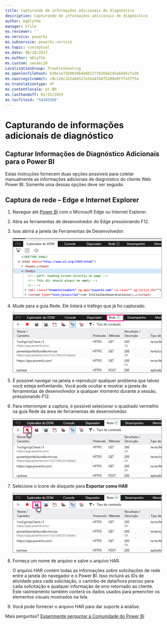 ```yaml
---
title: Capturando de informações adicionais de diagnóstico
description: Capturando de informações adicionais de diagnóstico
author: mgblythe
manager: kfile
ms.reviewer: ''
ms.service: powerbi
ms.subservice: powerbi-service
ms.topic: conceptual
ms.date: 06/28/2017
ms.author: mblythe
ms.custom: seodec18
LocalizationGroup: Troubleshooting
ms.openlocfilehash: b38e1e73b9829b4b86237f826b4245a6b95cfa36
ms.sourcegitcommit: c8c126c1b2ab4527a16a4fb8f5208e0f7fa5ff5a
ms.translationtype: HT
ms.contentlocale: pt-BR
ms.lasthandoff: 01/15/2019
ms.locfileid: "54292926"
---
```

# <a name="capturing-additional-diagnostic-information"></a>Capturando de informações adicionais de diagnóstico
## <a name="capturing-additional-diagnostic-information-for-power-bi"></a>Capturar Informações de Diagnóstico Adicionais para o Power BI
Estas instruções fornecem duas opções possíveis para coletar manualmente as informações adicionais de diagnóstico do cliente Web Power BI.  Somente uma dessas opções deve ser seguida.

## <a name="network-capture---edge--internet-explorer"></a>Captura de rede – Edge e Internet Explorer
1. Navegue até [Power BI](https://app.powerbi.com) com o Microsoft Edge ou Internet Explorer.
2. Abra as ferramentas de desenvolvedor do Edge pressionando F12.
3. Isso abrirá a janela de Ferramentas de Desenvolvedor: 
   
   ![Ferramentas de desenvolvedor](media/service-admin-capturing-additional-diagnostic-information-for-power-bi/edge-developer-tools.png)
4. Mude para a guia Rede. Ele listará o tráfego que já foi capturado. 
   
   ![Guia de rede do Edge](media/service-admin-capturing-additional-diagnostic-information-for-power-bi/edge-network-tab.png)
5. É possível navegar na janela e reproduzir qualquer problema que talvez você esteja enfrentando. Você pode ocultar e mostrar a janela de ferramentas de desenvolvedor a qualquer momento durante a sessão, pressionando F12.
6. Para interromper a captura, é possível selecionar o quadrado vermelho na guia Rede da área de ferramentas de desenvolvedor.
   
   ![Interromper a captura](media/service-admin-capturing-additional-diagnostic-information-for-power-bi/edge-network-tab-stop.png)
7. Selecione o ícone de disquete para **Exportar como HAR**
   
   ![Exportar o arquivo](media/service-admin-capturing-additional-diagnostic-information-for-power-bi/edge-network-tab-save.png)
8. Forneça um nome de arquivo e salve o arquivo HAR.
   
    O arquivo HAR contém todas as informações sobre solicitações de rede entre a janela do navegador e o Power BI.  Isso incluirá as IDs de atividade para cada solicitação, o carimbo de data/hora preciso para cada solicitação e qualquer informação de erro retornado ao cliente.  Este rastreamento também conterá os dados usados para preencher os elementos visuais mostrados na tela.
9. Você pode fornecer o arquivo HAR para dar suporte à análise.

Mais perguntas? [Experimente perguntar à Comunidade do Power BI](http://community.powerbi.com/)

